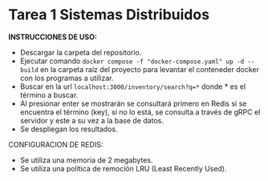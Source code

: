 # Tarea 1 Sistemas Distribuidos
**INSTRUCCIONES DE USO:**
- Descargar la carpeta del repositorio. 
- Ejecutar comando `docker compose -f "docker-compose.yaml" up -d --build` en la carpeta raíz del proyecto para levantar el conteneder docker con los programas a utilizar. 
- Buscar en la url `localhost:3000/inventory/search?q=*` donde * es el término a buscar.
- Al presionar enter se mostrarán se consultará primero en Redis si se encuentra el término (key), si no lo está, se consulta a través de gRPC el servidor y este a su vez a la base de datos.
- Se despliegan los resultados.

CONFIGURACION DE REDIS: 
- Se utiliza una memoria de 2 megabytes.
- Se utiliza una política de remoción LRU (Least Recently Used).
